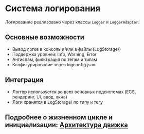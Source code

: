 # Система логирования

Логирование реализовано через классы `Logger` и `LoggerAdapter`.

## Основные возможности
- Вывод логов в консоль и/или в файлы (LogStorage/)
- Поддержка уровней: Info, Warning, Error
- Антиспам, фильтрация по тегам и типам
- Конфигурирование через logconfig.json

## Интеграция
- Логгер используется во всех основных подсистемах (ECS, рендеринг, UI, ввод, окна)
- Логи хранятся в LogStorage/ по типу и тегу

## Подробнее о жизненном цикле и инициализации: [Архитектура движка](engine.md) 